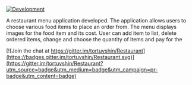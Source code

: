 
[![Development](https://img.shields.io/badge/development-pass-green.svg)]()

A restaurant menu application developed. The application allows users to choose various food items to place an order from. The menu displays images for the food item and its cost. User can add item to list, delete ordered items, change and choose the quantity of items and pay for the


[![Join the chat at https://gitter.im/tortuvshin/Restaurant](https://badges.gitter.im/tortuvshin/Restaurant.svg)](https://gitter.im/tortuvshin/Restaurant?utm_source=badge&utm_medium=badge&utm_campaign=pr-badge&utm_content=badge)
